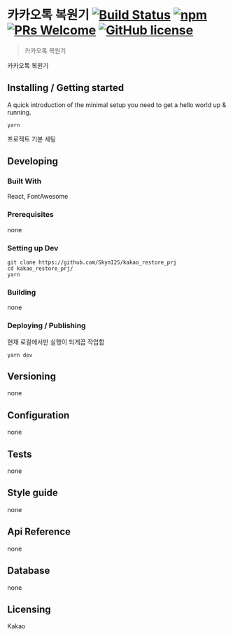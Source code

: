 # 카카오톡 복원기 [![Build Status](https://img.shields.io/travis/npm/npm/latest.svg?style=flat-square)](https://travis-ci.org/npm/npm) [![npm](https://img.shields.io/npm/v/npm.svg?style=flat-square)](https://www.npmjs.com/package/npm) [![PRs Welcome](https://img.shields.io/badge/PRs-welcome-brightgreen.svg?style=flat-square)](http://makeapullrequest.com) [![GitHub license](https://img.shields.io/badge/license-MIT-blue.svg?style=flat-square)](https://github.com/your/your-project/blob/master/LICENSE)
> 카카오톡 복원기

카카오톡 복원기

## Installing / Getting started

A quick introduction of the minimal setup you need to get a hello world up &
running.

```shell
yarn
```

프로젝트 기본 세팅

## Developing

### Built With
React, FontAwesome

### Prerequisites
none


### Setting up Dev

```shell
git clone https://github.com/SkynI25/kakao_restore_prj
cd kakao_restore_prj/
yarn
```

### Building

none

### Deploying / Publishing
현재 로컬에서만 실행이 되게끔 작업함

```shell
yarn dev
```

## Versioning

none

## Configuration

none

## Tests

none

## Style guide

none

## Api Reference

none

## Database

none

## Licensing

Kakao
